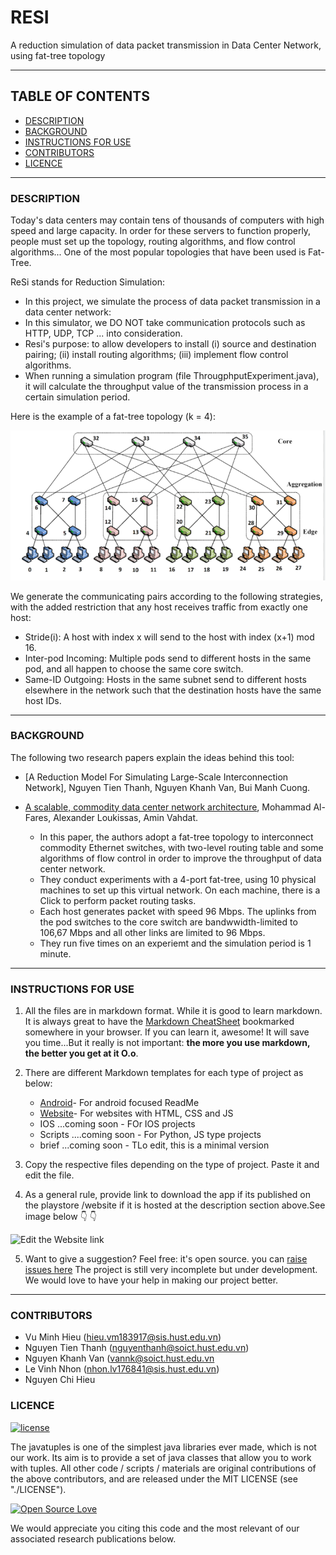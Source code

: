 # RESI
A reduction simulation of data packet transmission in Data Center Network, using fat-tree topology 

<hr>

## TABLE OF CONTENTS
- [DESCRIPTION](#description)
- [BACKGROUND](#backgrounds)
- [INSTRUCTIONS FOR USE](#instructions-for-use)
- [CONTRIBUTORS](#contributors)
- [LICENCE](#licence)

<hr>

### DESCRIPTION

Today's data centers may contain tens of thousands of computers with high speed and large capacity. In order for these servers to function properly, people must set up the topology, routing algorithms, and flow control algorithms... One of the most popular topologies that have been used is Fat-Tree.

ReSi stands for Reduction Simulation:

* In this project, we simulate the process of data packet transmission in a data center network:
* In this simulator, we DO NOT take communication protocols such as HTTP, UDP, TCP ... into consideration.
* Resi's purpose: to allow developers to install (i) source and destination pairing; (ii) install routing algorithms; (iii) implement flow control algorithms.
* When running a simulation program (file ThrougphputExperiment.java), it will calculate the throughput value of the transmission process in a certain simulation period. 

Here is the example of a fat-tree topology (k = 4):

![4-port fattree](fat-tree-topology.png)

We generate the communicating pairs according to the following strategies, with the added restriction that any host receives traffic from exactly one host:
- Stride(i): A host with index x will send to the host with index (x+1) mod 16.
- Inter-pod Incoming: Multiple pods send to different hosts in the same pod, and all happen to choose the same core switch.
- Same-ID Outgoing: Hosts in the same subnet send to different hosts elsewhere in the network such that the destination hosts have the same host IDs.

<hr>

### BACKGROUND

The following two research papers explain the ideas behind this tool:
* [A Reduction Model For Simulating Large-Scale Interconnection Network], Nguyen Tien Thanh, Nguyen Khanh Van, Bui Manh Cuong.

* [A scalable, commodity data center network architecture](http://ccr.sigcomm.org/online/files/p63-alfares.pdf), Mohammad Al-Fares, Alexander Loukissas, Amin Vahdat.
  - In this paper, the authors adopt a fat-tree topology to interconnect commodity Ethernet switches, with two-level routing table and some algorithms of flow control
  in order to improve the throughput of data center network.
  - They conduct experiments with a 4-port fat-tree, using 10 physical machines to set up this virtual network. On each machine, there is a Click to perform packet
  routing tasks.
  - Each host generates packet with speed 96 Mbps. The uplinks from the pod switches to the core switch are bandwwidth-limited to 106,67 Mbps and all other links are limited to 96 Mbps.
  - They run five times on an experiemt and the simulation period is 1 minute.
 
<hr>

### INSTRUCTIONS FOR USE

1. All the files are in markdown format. While it is good to learn markdown. It is always great to have the [Markdown CheatSheet](https://github.com/adam-p/markdown-here/wiki/Markdown-Cheatsheet) bookmarked somewhere in your browser.
If you can learn it, awesome! It will save you time...But it really is not important: **the more you use markdown, the better you get at it O.o**.

2. There are different Markdown templates for each type of project as below: 
    * [Android](https://github.com/tamzi/ReadMe-MasterTemplates/tree/master/android)- For android focused ReadMe
    * [Website](https://github.com/tamzi/ReadMe-MasterTemplates/tree/master/website)- For websites with HTML, CSS and JS
    * IOS ...coming soon - FOr IOS projects
    * Scripts ....coming soon - For Python, JS type projects
    * brief ...coming soon - TLo edit, this is a minimal version

3. Copy the respective files depending on the type of project. Paste it and edit the file.

4. As a general rule, provide link to download the app if its published on the playstore /website if it is hosted at the description section above.See image below
:point_down: :point_down:

![Edit the Website link](https://raw.githubusercontent.com/tamzi/ReadMe-MasterTemplates/master/website/art/web.png)

5. Want to give a suggestion? Feel free: it's open source. you can [raise issues here](https://github.com/vuminhhieu1311/Resi/issues)
The project is still very incomplete but under development. We would love to have your help in making our project better.

<hr>

### CONTRIBUTORS

- Vu Minh Hieu (hieu.vm183917@sis.hust.edu.vn)
- Nguyen Tien Thanh (nguyenthanh@soict.hust.edu.vn)
- Nguyen Khanh Van (vannk@soict.hust.edu.vn
- Le Vinh Nhon (nhon.lv176841@sis.hust.edu.vn)
- Nguyen Chi Hieu

### LICENCE


[![license](https://img.shields.io/github/license/mashape/apistatus.svg?style=for-the-badge)](#)

The javatuples is one of the simplest java libraries ever made, which is not our work. Its aim is to provide a set of java classes that allow you to work with tuples. All other code / scripts / materials are original contributions of the above contributors, and are released under the MIT LICENSE (see "./LICENSE"). 



[![Open Source Love](https://badges.frapsoft.com/os/v2/open-source-200x33.png?v=103)](#)

We would appreciate you citing this code and the most relevant of our associated research publications below.


